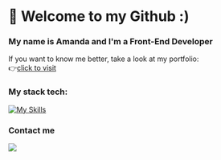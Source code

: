 # 👋 Welcome to my Github :)

### My name is Amanda and I'm a Front-End Developer 
If you want to know me better, take a look at my portfolio: <br/>
👉[click to visit](https://AmandaCHawinska.github.io/portfolio/)
<br/>
### My stack tech:
[![My Skills](https://skillicons.dev/icons?i=html,css,tailwind,styledcomponents,js,alpinejs,react,redux,php,wordpress,git,github,xd,figma,vscode)](https://skillicons.dev)
<br/>
### Contact me
<a href="https://www.linkedin.com/in/amanda-chawińska-frontend-developer/"><img src="https://img.shields.io/badge/-Linkedin%20-0077B5?style=flat&logo=Linkedin&logoColor=white"/></a>
<!-- - 📫 How to reach me ... -->

<!---
AmandaChawinska/AmandaChawinska is a ✨ special ✨ repository because its `README.md` (this file) appears on your GitHub profile.
You can click the Preview link to take a look at your changes.
--->
